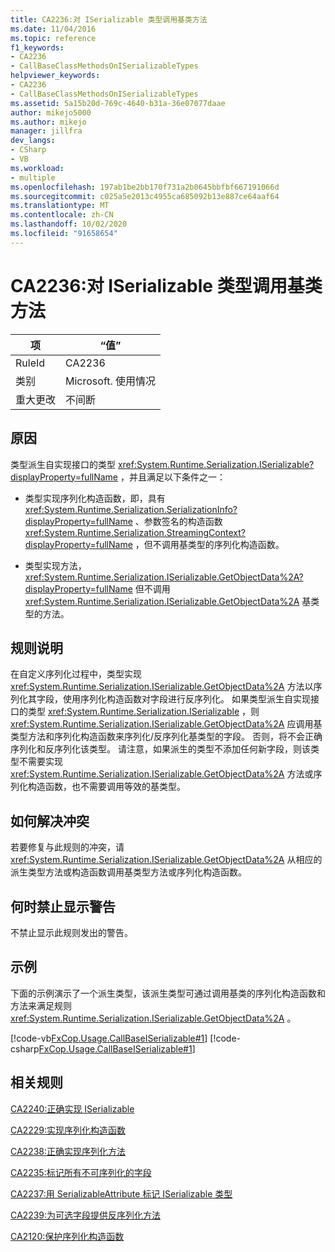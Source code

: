 ```yaml
---
title: CA2236:对 ISerializable 类型调用基类方法
ms.date: 11/04/2016
ms.topic: reference
f1_keywords:
- CA2236
- CallBaseClassMethodsOnISerializableTypes
helpviewer_keywords:
- CA2236
- CallBaseClassMethodsOnISerializableTypes
ms.assetid: 5a15b20d-769c-4640-b31a-36e07077daae
author: mikejo5000
ms.author: mikejo
manager: jillfra
dev_langs:
- CSharp
- VB
ms.workload:
- multiple
ms.openlocfilehash: 197ab1be2bb170f731a2b0645bbfbf667191066d
ms.sourcegitcommit: c025a5e2013c4955ca685092b13e887ce64aaf64
ms.translationtype: MT
ms.contentlocale: zh-CN
ms.lasthandoff: 10/02/2020
ms.locfileid: "91658654"
---
```

# <a name="ca2236-call-base-class-methods-on-iserializable-types"></a>CA2236:对 ISerializable 类型调用基类方法

|项|“值”|
|-|-|
|RuleId|CA2236|
|类别|Microsoft. 使用情况|
|重大更改|不间断|

## <a name="cause"></a>原因
类型派生自实现接口的类型 <xref:System.Runtime.Serialization.ISerializable?displayProperty=fullName> ，并且满足以下条件之一：

- 类型实现序列化构造函数，即，具有 <xref:System.Runtime.Serialization.SerializationInfo?displayProperty=fullName> 、参数签名的构造函数 <xref:System.Runtime.Serialization.StreamingContext?displayProperty=fullName> ，但不调用基类型的序列化构造函数。

- 类型实现方法， <xref:System.Runtime.Serialization.ISerializable.GetObjectData%2A?displayProperty=fullName> 但不调用 <xref:System.Runtime.Serialization.ISerializable.GetObjectData%2A> 基类型的方法。

## <a name="rule-description"></a>规则说明
在自定义序列化过程中，类型实现 <xref:System.Runtime.Serialization.ISerializable.GetObjectData%2A> 方法以序列化其字段，使用序列化构造函数对字段进行反序列化。 如果类型派生自实现接口的类型 <xref:System.Runtime.Serialization.ISerializable> ，则 <xref:System.Runtime.Serialization.ISerializable.GetObjectData%2A> 应调用基类型方法和序列化构造函数来序列化/反序列化基类型的字段。 否则，将不会正确序列化和反序列化该类型。 请注意，如果派生的类型不添加任何新字段，则该类型不需要实现 <xref:System.Runtime.Serialization.ISerializable.GetObjectData%2A> 方法或序列化构造函数，也不需要调用等效的基类型。

## <a name="how-to-fix-violations"></a>如何解决冲突
若要修复与此规则的冲突，请 <xref:System.Runtime.Serialization.ISerializable.GetObjectData%2A> 从相应的派生类型方法或构造函数调用基类型方法或序列化构造函数。

## <a name="when-to-suppress-warnings"></a>何时禁止显示警告
不禁止显示此规则发出的警告。

## <a name="example"></a>示例
下面的示例演示了一个派生类型，该派生类型可通过调用基类的序列化构造函数和方法来满足规则 <xref:System.Runtime.Serialization.ISerializable.GetObjectData%2A> 。

[!code-vb[FxCop.Usage.CallBaseISerializable#1](../code-quality/codesnippet/VisualBasic/ca2236-call-base-class-methods-on-iserializable-types_1.vb)]
[!code-csharp[FxCop.Usage.CallBaseISerializable#1](../code-quality/codesnippet/CSharp/ca2236-call-base-class-methods-on-iserializable-types_1.cs)]

## <a name="related-rules"></a>相关规则
[CA2240:正确实现 ISerializable](../code-quality/ca2240.md)

[CA2229:实现序列化构造函数](/dotnet/fundamentals/code-analysis/quality-rules/ca2229)

[CA2238:正确实现序列化方法](../code-quality/ca2238.md)

[CA2235:标记所有不可序列化的字段](/dotnet/fundamentals/code-analysis/quality-rules/ca2235)

[CA2237:用 SerializableAttribute 标记 ISerializable 类型](/dotnet/fundamentals/code-analysis/quality-rules/ca2237)

[CA2239:为可选字段提供反序列化方法](../code-quality/ca2239.md)

[CA2120:保护序列化构造函数](../code-quality/ca2120.md)
